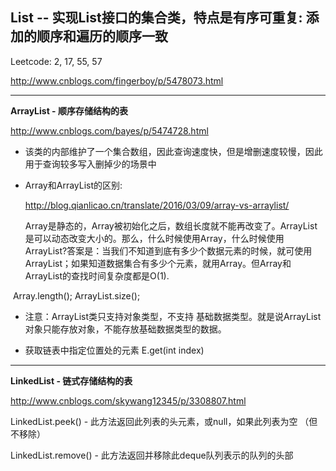 ## List -- 实现List接口的集合类，特点是有序可重复: 添加的顺序和遍历的顺序一致

Leetcode: 2, 17, 55, 57

http://www.cnblogs.com/fingerboy/p/5478073.html

____________________________________________

**ArrayList - 顺序存储结构的表**

http://www.cnblogs.com/bayes/p/5474728.html

- 该类的内部维护了一个集合数组，因此查询速度快，但是增删速度较慢，因此用于查询较多写入删掉少的场景中

- Array和ArrayList的区别:

  http://blog.qianlicao.cn/translate/2016/03/09/array-vs-arraylist/
  
  Array是静态的，Array被初始化之后，数组长度就不能再改变了。ArrayList是可以动态改变大小的。那么，什么时候使用Array，什么时候使用ArrayList?答案是：当我们不知道到底有多少个数据元素的时候，就可使用ArrayList；如果知道数据集合有多少个元素，就用Array。但Array和ArrayList的查找时间复杂度都是O(1).
  
  Array.length(); ArrayList.size();

- 注意：ArrayList类只支持对象类型，不支持 基础数据类型。就是说ArrayList对象只能存放对象，不能存放基础数据类型的数据。

- 获取链表中指定位置处的元素 E.get(int index)



____________________________________________

**LinkedList - 链式存储结构的表**

http://www.cnblogs.com/skywang12345/p/3308807.html

LinkedList.peek() - 此方法返回此列表的头元素，或null，如果此列表为空 （但不移除）

LinkedList.remove() - 此方法返回并移除此deque队列表示的队列的头部
